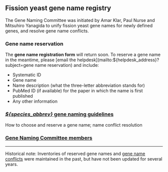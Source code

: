 ## Fission yeast gene name registry

The Gene Naming Committee was initiated by Amar Klar, Paul Nurse and
Mitsuhiro Yanagida to unify fission yeast gene names for newly defined
genes, and resolve gene name conflicts.

### Gene name reservation

The **gene name registration form** will return soon. To reserve a
gene name in the meantime, please 
[email the helpdesk](mailto:${helpdesk_address}?subject=gene name reservation)
and include:

 -  Systematic ID
 -  Gene name
 -  Name description (what the three-letter abbreviation stands for)
 -  PubMed ID (if available) for the paper in which the name is first published
 -  Any other information

### [*${species_abbrev}* gene naming guidelines](submit-data/gene-naming-guidelines)

How to choose and reserve a gene name; name conflict resolution

### [Gene Naming Committee members](submit-data/gene-naming-committee-members)

-----

Historical note: Inventories of reserved gene names and 
[gene name conflicts](submit-data/gene-name-conflicts) were maintained
in the past, but have not been updated for several years.
